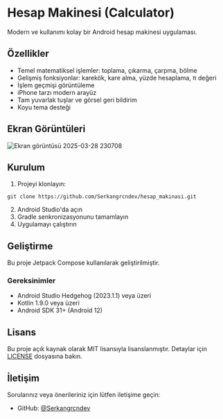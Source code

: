 # Hesap Makinesi (Calculator)

Modern ve kullanımı kolay bir Android hesap makinesi uygulaması.

## Özellikler

- Temel matematiksel işlemler: toplama, çıkarma, çarpma, bölme
- Gelişmiş fonksiyonlar: karekök, kare alma, yüzde hesaplama, π değeri
- İşlem geçmişi görüntüleme
- iPhone tarzı modern arayüz
- Tam yuvarlak tuşlar ve görsel geri bildirim
- Koyu tema desteği

## Ekran Görüntüleri
![Ekran görüntüsü 2025-03-28 230708](https://github.com/user-attachments/assets/03d41a29-6307-4137-95bc-992364291599)

## Kurulum

1. Projeyi klonlayın:
```
git clone https://github.com/Serkangrcndev/hesap_makinasi.git
```

2. Android Studio'da açın
3. Gradle senkronizasyonunu tamamlayın
4. Uygulamayı çalıştırın

## Geliştirme

Bu proje Jetpack Compose kullanılarak geliştirilmiştir.

### Gereksinimler

- Android Studio Hedgehog (2023.1.1) veya üzeri
- Kotlin 1.9.0 veya üzeri
- Android SDK 31+ (Android 12)

## Lisans

Bu proje açık kaynak olarak MIT lisansıyla lisanslanmıştır. Detaylar için [LICENSE](LICENSE) dosyasına bakın.

## İletişim

Sorularınız veya önerileriniz için lütfen iletişime geçin:
- GitHub: [@Serkangrcndev](https://github.com/Serkangrcndev) 
